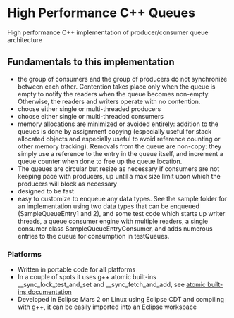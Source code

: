 # High Performance C++ Queues
High performance C++ implementation of producer/consumer queue architecture

## Fundamentals to this implementation
* the group of consumers and the group of producers do not synchronize between each other.  Contention takes place only when the queue is empty to notify the readers when the queue becomes non-empty.  Otherwise, the readers and writers operate with no contention.
* choose either single or multi-threaded producers
* choose either single or multi-threaded consumers
* memory allocations are minimized or avoided entirely: addition to the queues is done by assignment copying (especially useful for stack allocated objects and especially useful to avoid reference counting or other memory tracking).  Removals from the queue are non-copy: they simply use a reference to the entry in the queue itself, and increment a queue counter when done to free up the queue location.
* The queues are circular but resize as necessary if consumers are not keeping pace with producers, up until a max size limit upon which the producers will block as necessary
* designed to be fast
* easy to customize to enqueue any data types.  See the sample folder for an implementation using two data types that can be enqueued (SampleQueueEntry1 and 2), and some test code which starts up writer threads, a queue consumer engine with multiple readers, a single consumer class SampleQueueEntryConsumer, and adds numerous entries to the queue for consumption in testQueues.

### Platforms
* Written in portable code for all platforms
* In a couple of spots it uses g++ atomic built-ins __sync_lock_test_and_set and __sync_fetch_and_add, see [atomic built-ins documentation](https://gcc.gnu.org/onlinedocs/gcc-4.4.5/gcc/Atomic-Builtins.html)
* Developed in Eclipse Mars 2 on Linux using Eclipse CDT and compiling with g++, it can be easily imported into an Eclipse workspace
